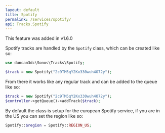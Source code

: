 ```yaml
---
layout: default
title: Spotify
permalink: /services/spotify/
api: Tracks.Spotify
---
```


<p class="message-info">This feature was added in v1.6.0</p>

Spotify tracks are handled by the `Spotify` class, which can be created like so:

```php
use duncan3dc\Sonos\Tracks\Spotify;

$track = new Spotify("2c9TM5qY2Kx330wuh4O72y");
```

From there it works like any regular track and can be added to the queue like so:

```php
$track = new Spotify("2c9TM5qY2Kx330wuh4O72y");
$controller->getQueue()->addTrack($track);
```

By default the class is setup for the european Spotify service, if you are in the US you can set the region like so:

```php
Spotify::$region = Spotify::REGION_US;
```
